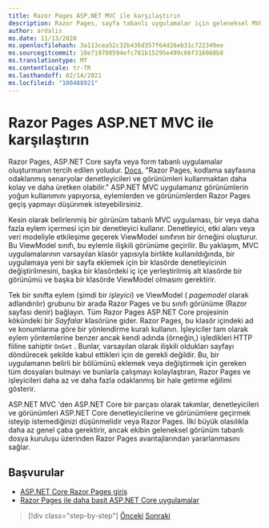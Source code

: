 ```yaml
---
title: Razor Pages ASP.NET MVC ile karşılaştırın
description: Razor Pages, sayfa tabanlı uygulamalar için geleneksel MVC görünümlerinden sorumlulukları düzenlemenin daha iyi bir yolunu sunar. Bu bölümde geleneksel ASP.NET MVC yaklaşımını nasıl karşılaştırılacağını öğrenin.
author: ardalis
ms.date: 11/13/2020
ms.openlocfilehash: 3a113cea52c32b436d357f64d26eb31c722349ee
ms.sourcegitcommit: 10e719780594efc781b15295e499c66f316068b8
ms.translationtype: MT
ms.contentlocale: tr-TR
ms.lasthandoff: 02/14/2021
ms.locfileid: "100488921"
---
```

# <a name="compare-razor-pages-to-aspnet-mvc"></a>Razor Pages ASP.NET MVC ile karşılaştırın

Razor Pages, ASP.NET Core sayfa veya form tabanlı uygulamalar oluşturmanın tercih edilen yoludur. [Docs](https://docs.microsoft.com/aspnet/core/razor-pages/), "Razor Pages, kodlama sayfasına odaklanmış senaryolar denetleyicileri ve görünümleri kullanmaktan daha kolay ve daha üretken olabilir." ASP.NET MVC uygulamanız görünümlerin yoğun kullanımını yapıyorsa, eylemlerden ve görünümlerden Razor Pages geçiş yapmayı düşünmek isteyebilirsiniz.

Kesin olarak belirlenmiş bir görünüm tabanlı MVC uygulaması, bir veya daha fazla eylem içermesi için bir denetleyici kullanır. Denetleyici, etki alanı veya veri modeliyle etkileşime geçerek ViewModel sınıfının bir örneğini oluşturur. Bu ViewModel sınıfı, bu eylemle ilişkili görünüme geçirilir. Bu yaklaşım, MVC uygulamalarının varsayılan klasör yapısıyla birlikte kullanıldığında, bir uygulamaya yeni bir sayfa eklemek için bir klasörde denetleyicinin değiştirilmesini, başka bir klasördeki iç içe yerleştirilmiş alt klasörde bir görünümü ve başka bir klasörde ViewModel olmasını gerektirir.

Tek bir sınıfta eylem (şimdi bir *işleyici*) ve ViewModel ( *pagemodel* olarak adlandırılır) grubunu bir arada Razor Pages ve bu sınıfı görünüme (Razor sayfası denir) bağlayın. Tüm Razor Pages ASP.NET Core projesinin kökündeki bir *Sayfalar* klasörüne gider. Razor Pages, bu klasör içindeki ad ve konumlarına göre bir yönlendirme kuralı kullanın. İşleyiciler tam olarak eylem yöntemlerine benzer ancak kendi adında (örneğin,) işledikleri HTTP fiiline sahiptir `OnGet` . Bunlar, varsayılan olarak ilişkili oldukları sayfayı döndürecek şekilde kabul ettikleri için de gerekli değildir. Bu, bir uygulamanın belirli bir bölümünü eklemek veya değiştirmek için gereken tüm dosyaları bulmayı ve bunlarla çalışmayı kolaylaştıran, Razor Pages ve işleyicileri daha az ve daha fazla odaklanmış bir hale getirme eğilimi gösterir.

ASP.NET MVC 'den ASP.NET Core bir parçası olarak takımlar, denetleyicileri ve görünümleri ASP.NET Core denetleyicilerine ve görünümlere geçirmek isteyip istemediğinizi düşünmelidir veya Razor Pages. İlki büyük olasılıkla daha az genel çaba gerektirir, ancak ekibin geleneksel görünüm tabanlı dosya kuruluşu üzerinden Razor Pages avantajlarından yararlanmasını sağlar.

## <a name="references"></a>Başvurular

- [ASP.NET Core Razor Pages giriş](https://docs.microsoft.com/aspnet/core/razor-pages/)
- [Razor Pages ile daha basit ASP.NET Core uygulamalar](https://docs.microsoft.com/archive/msdn-magazine/2017/september/asp-net-core-simpler-asp-net-mvc-apps-with-razor-pages)

>[!div class="step-by-step"]
>[Önceki](routing-differences.md) 
> [Sonraki](webapi-differences.md)
